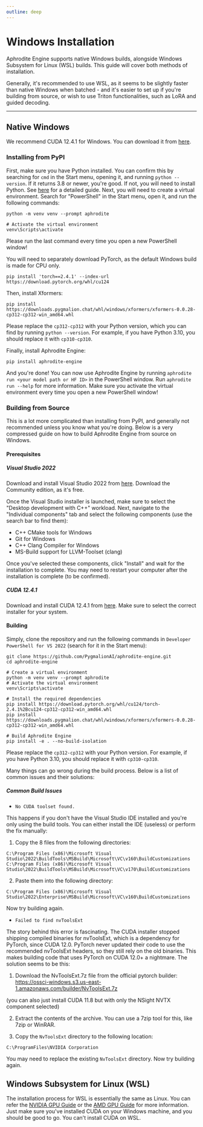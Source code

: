 ```yaml
---
outline: deep
---
```


# Windows Installation

Aphrodite Engine supports native Windows builds, alongside Windows Subsystem for Linux (WSL) builds. This guide will cover both methods of installation.


Generally, it's recommended to use WSL, as it seems to be slightly faster than native Windows when batched - and it's easier to set up if you're building from source, or wish to use Triton functionalities, such as LoRA and guided decoding.
***
## Native Windows

We recommend CUDA 12.4.1 for Windows. You can download it from [here](https://developer.nvidia.com/cuda-12-4-1-download-archive).

### Installing from PyPI

First, make sure you have Python installed. You can confirm this by searching for `cmd` in the Start menu, opening it, and running `python --version`. If it returns 3.8 or newer, you're good. If not, you will need to install Python. See [here](https://phoenixnap.com/kb/how-to-install-python-3-windows) for a detailed guide. Next, you will need to create a virtual environment. Search for "PowerShell" in the Start menu, open it, and run the following commands:

```console
python -m venv venv --prompt aphrodite

# Activate the virtual environment
venv\Scripts\activate
```

Please run the last command every time you open a new PowerShell window!

You will need to separately download PyTorch, as the default Windows build is made for CPU only.

```console
pip install 'torch==2.4.1' --index-url https://download.pytorch.org/whl/cu124
```

Then, install Xformers:

```console
pip install https://downloads.pygmalion.chat/whl/windows/xformers/xformers-0.0.28-cp312-cp312-win_amd64.whl
```

Please replace the `cp312-cp312` with your Python version, which you can find by running `python --version`. For example, if you have Python 3.10, you should replace it with `cp310-cp310`.

Finally, install Aphrodite Engine:

```console
pip install aphrodite-engine
```

And you're done! You can now use Aphrodite Engine by running `aphrodite run <your model path or HF ID>` in the PowerShell window. Run `aphrodite run --help` for more information. Make sure you activate the virtual environment every time you open a new PowerShell window!

### Building from Source

This is a lot more complicated than installing from PyPI, and generally not recommended unless you know what you're doing. Below is a very compressed guide on how to build Aphrodite Engine from source on Windows.

#### Prerequisites

##### Visual Studio 2022
Download and install Visual Studio 2022 from [here](https://visualstudio.microsoft.com/downloads/). Download the Community edition, as it's free.

Once the Visual Studio installer is launched, make sure to select the "Desktop development with C++" workload. Next, navigate to the "Individual components" tab and select the following components (use the search bar to find them):

- C++ CMake tools for Windows
- Git for Windows
- C++ Clang Compiler for Windows
- MS-Build support for LLVM-Toolset (clang)

Once you've selected these components, click "Install" and wait for the installation to complete. You may need to restart your computer after the installation is complete (to be confirmed).

##### CUDA 12.4.1
Download and install CUDA 12.4.1 from [here](https://developer.nvidia.com/cuda-12-4-1-download-archive). Make sure to select the correct installer for your system.

#### Building

Simply, clone the repository and run the following commands in `Developer PowerShell for VS 2022` (search for it in the Start menu):

```console
git clone https://github.com/PygmalionAI/aphrodite-engine.git
cd aphrodite-engine

# Create a virtual environment
python -m venv venv --prompt aphrodite
# Activate the virtual environment
venv\Scripts\activate

# Install the required dependencies
pip install https://download.pytorch.org/whl/cu124/torch-2.4.1%2Bcu124-cp312-cp312-win_amd64.whl
pip install https://downloads.pygmalion.chat/whl/windows/xformers/xformers-0.0.28-cp312-cp312-win_amd64.whl

# Build Aphrodite Engine
pip install -e . --no-build-isolation
```

Please replace the `cp312-cp312` with your Python version. For example, if you have Python 3.10, you should replace it with `cp310-cp310`.

Many things can go wrong during the build process. Below is a list of common issues and their solutions:

##### Common Build Issues

- `No CUDA toolset found.`

This happens if you don't have the Visual Studio IDE installed and you're only using the build tools. You can either install the IDE (useless) or perform the fix manually:

1. Copy the 8 files from the following directories:

```
C:\Program Files (x86)\Microsoft Visual Studio\2022\BuildTools\MSBuild\Microsoft\VC\v160\BuildCustomizations
C:\Program Files (x86)\Microsoft Visual Studio\2022\BuildTools\MSBuild\Microsoft\VC\v170\BuildCustomizations
```

2. Paste them into the following directory:

```
C:\Program Files (x86)\Microsoft Visual Studio\2022\Enterprise\MSBuild\Microsoft\VC\v160\BuildCustomizations
```

Now try building again.

- `Failed to find nvToolsExt`

The story behind this error is fascinating. The CUDA installer stopped shipping compiled binaries for nvToolsExt, which is a dependency for PyTorch, since CUDA 12.0. PyTorch never updated their code to use the recommended nvToolsExt headers, so they still rely on the old binaries. This makes building code that uses PyTorch on CUDA 12.0+ a nightmare. The solution seems to be this:

1. Download the NvToolsExt.7z file from the official pytorch builder: https://ossci-windows.s3.us-east-1.amazonaws.com/builder/NvToolsExt.7z

(you can also just install CUDA 11.8 but with only the NSight NVTX component selected)

2. Extract the contents of the archive. You can use a 7zip tool for this, like 7zip or WinRAR.

3. Copy the `NvToolsExt` directory to the following location:

```
C:\ProgramFiles\NVIDIA Corporation
```

You may need to replace the existing `NvToolsExt` directory. Now try building again.


## Windows Subsystem for Linux (WSL)

The installation process for WSL is essentially the same as Linux. You can refer the [NVIDIA GPU Guide](/pages/installation/installation) or the [AMD GPU Guide](/pages/installation/installation-rocm) for more information. Just make sure you've installed CUDA on your Windows machine, and you should be good to go. You can't install CUDA on WSL.

